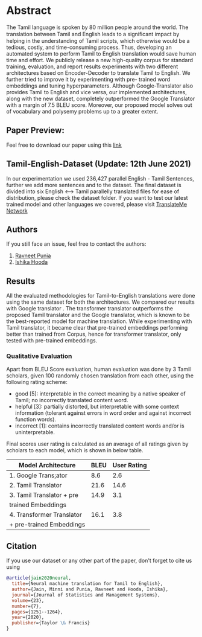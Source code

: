 # Abstract
The Tamil language is spoken by 80 million people around the world. The translation between Tamil and English leads to a signiﬁcant impact by helping in the understanding of Tamil scripts, which otherwise would be a tedious, costly, and time-consuming process. Thus, developing an automated system to perform Tamil to English translation would save human time and effort. We publicly release a new high-quality corpus for standard training, evaluation, and report results experiments with two different architectures based on Encoder-Decoder to translate Tamil to English. We further tried to improve it by experimenting with pre- trained word embeddings and tuning hyperparameters. Although Google-Translator also provides Tamil to English and vice versa, our implemented architectures, along with the new dataset, completely outperformed the Google Translator with a margin of 7.5 BLEU score. Moreover, our proposed model solves out of vocabulary and polysemy problems up to a greater extent.

## Paper Preview:
Feel free to download our paper using this [link](https://drive.google.com/file/d/11AvwDVFWOYZb1ZT1S-sGeYBIgnJzqBvb/view?usp=sharing)

## Tamil-English-Dataset (Update: 12th June 2021)
In our experimentation we used 236,427 parallel English - Tamil Sentences, further we add more sentences and to the dataset. The final dataset is divided into six English <--> Tamil parallelly translated files for ease of distribution, please check the dataset folder. If you want to test our latest trained model and other languages we covered, please visit [TranslateMe Network](https://translateme.network/)

## Authors

If you still face an issue, feel free to contact the authors:
1. [Ravneet Punia](https://www.linkedin.com/in/ravneetpunia/)
2. [Ishika Hooda](https://www.linkedin.com/in/ishikahooda/)

## Results
All the evaluated methodologies for Tamil-to-English translations were done using the same dataset for both the architectures. We compared our results with Google translator . The transformer translator outperforms the proposed Tamil translator and the Google translator, which is known to be the best-reported model for machine translation. While experimenting with Tamil translator, it became clear that pre-trained embeddings performing better than trained from Corpus, hence for transformer translator, only tested with pre-trained embeddings.

### Qualitative Evaluation
Apart from BLEU Score evaluation, human evaluation was done by 3 Tamil scholars, given 100 randomly chosen translation from each other, using the following rating scheme:

* good [5]: interpretable in the correct meaning by a native speaker of Tamil; no incorrectly translated content word.
* helpful [3]: partially distorted, but interpretable with some context information (tolerant against errors in word order and against incorrect function words).
* incorrect [1]: contains incorrectly translated content words and/or is uninterpretable.

Final scores user rating is calculated as an average of all ratings given by scholars to each model, which is shown in below table.


|     Model Architecture     | BLEU  | User Rating |
|    --------------------    | ----- | ----------- |	
|1. Google Trans;ator        | 8.6   |	  2.6      |
|2. Tamil Translator         | 21.6  |    14.6     |
|3. Tamil Translator + pre   | 14.9  |    3.1      |
|   trained Embeddings	     |	     | 			   |
|4. Transformer Translator   | 16.1  |    3.8      |
|   + pre-trained Embeddings |       |             |


## Citation
If you use our dataset or any other part of the paper, don't forget to cite us using

```bibtex
@article{jain2020neural,
  title={Neural machine translation for Tamil to English},
  author={Jain, Minni and Punia, Ravneet and Hooda, Ishika},
  journal={Journal of Statistics and Management Systems},
  volume={23},
  number={7},
  pages={1251--1264},
  year={2020},
  publisher={Taylor \& Francis}
}
```